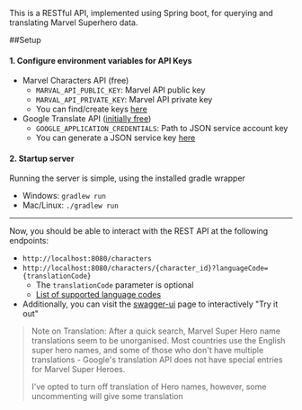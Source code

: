 This is a RESTful API, implemented using Spring boot, for querying and translating Marvel Superhero data.

##Setup
####  1. Configure environment variables for API Keys
* Marvel Characters API (free)
    * `MARVAL_API_PUBLIC_KEY`: Marvel API public key
    * `MARVAL_API_PRIVATE_KEY`: Marvel API private key
    - You can find/create keys [here](https://developer.marvel.com/account)
* Google Translate API ([initially free](https://cloud.google.com/translate/pricing))
    * `GOOGLE_APPLICATION_CREDENTIALS`: Path to JSON service account key
    - You can generate a JSON service key [here](https://cloud.google.com/storage/docs/authentication?hl=en#service_accounts)   
    
#### 2. Startup server
Running the server is simple, using the installed gradle wrapper
 * Windows: `gradlew run`
 * Mac/Linux: `./gradlew run`

---
Now, you should be able to interact with the REST API at the following endpoints:
 * `http://localhost:8080/characters`
 * `http://localhost:8080/characters/{character_id}?languageCode={translationCode}`
    * The `translationCode` parameter is optional
    * [List of supported language codes](https://cloud.google.com/translate/docs/languages)
 * Additionally, you can visit the [swagger-ui](http://localhost:8080/swagger-ui.html) page to interactively "Try it out"
 
  
> Note on Translation:
>After a quick search, Marvel Super Hero name translations seem to be unorganised. Most countries use the English super hero names, and some of those who don't have multiple translations - Google's translation API does not have special entries for Marvel Super Heroes.
>
>I've opted to turn off translation of Hero names, however, some uncommenting will give some translation